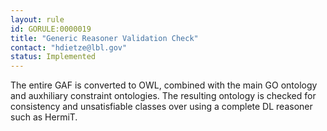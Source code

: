 ```yaml
---
layout: rule
id: GORULE:0000019
title: "Generic Reasoner Validation Check"
contact: "hdietze@lbl.gov"
status: Implemented
---
```


<p>The entire GAF is converted to OWL, combined with
the main GO ontology and auxhiliary constraint
ontologies. The resulting ontology is checked for
consistency and unsatisfiable classes over using a
complete DL reasoner such as HermiT. </p>
